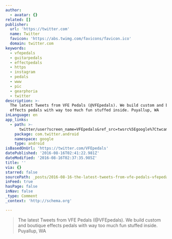 ```yaml
---
author:
  - avatar: {}
related: []
publisher:
  url: 'https://twitter.com'
  name: Twitter
  favicon: 'https://abs.twimg.com/favicons/favicon.ico'
  domain: twitter.com
keywords:
  - vfepedals
  - guitarpedals
  - effectpedals
  - https
  - instagram
  - pedals
  - www
  - pic
  - gearphoria
  - twitter
description: >-
  The latest Tweets from VFE Pedals (@VFEpedals). We build custom and boutique
  effects pedals with way too much fun stuffed inside. Puyallup, WA
inLanguage: en
app_links:
  - path: >-
      twitter/user?screen_name=VFEpedals&ref_src=twsrc%5Egoogle%7Ctwcamp%5Eandroidseo%7Ctwgr%5Eprofile
    package: com.twitter.android
    namespace: google
    type: android
isBasedOnUrl: 'https://twitter.com/VFEpedals'
datePublished: '2016-08-16T02:41:22.981Z'
dateModified: '2016-08-16T02:37:35.985Z'
title: ''
via: {}
starred: false
sourcePath: _posts/2016-08-16-the-latest-tweets-from-vfe-pedals-vfepedals-we-build-cus.md
inFeed: true
hasPage: false
inNav: false
_type: Comment
_context: 'http://schema.org'

---
```

> The latest Tweets from VFE Pedals (@VFEpedals). We build custom and boutique effects pedals with way too much fun stuffed inside. Puyallup, WA